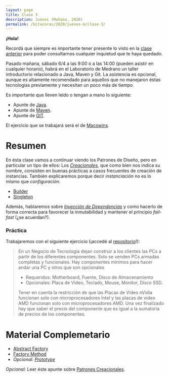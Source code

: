 ```yaml
---
layout: page
title: Clase 3
description: Jueves (Mañana, 2020)
permalink: /bitacoras/2020/jueves-m/clase-3/
---
```


**¡Hola!**

Recordá que siempre es importante tener presente lo visto en la [clase anterior]({{site.baseurl}}/bitacora/jueves-m/clase-2) para poder consultarnos cualquier inquietud que te haya quedado.

Pasado mañana, sábado 6/4 a las 9:00 o a las 14:00 (pueden asistir en cualquier horario), habrá en el Laboratorio de Medrano un taller introductorio relacionado a Java, Maven y Git. La asistencia es opcional, aunque es altamente recomendado para aquellos que no manejaron éstas tecnologías previamente y necesitan un poco más de tiempo.

Es importante que lleven leído o tengan a mano lo siguiente:
- Apunte de [Java](https://goo.gl/ioY8cc).
- Apunte de [Maven](https://goo.gl/FAFyRe).
- Apunte de [GIT](https://goo.gl/cwjcYB).

El ejercicio que se trabajará será el de [Macowins](https://goo.gl/tSWzi4).

# Resumen

En ésta clase vamos a continuar viendo los Patrones de Diseño, pero en particular un tipo de ellos: Los [_Creacionales_](https://docs.google.com/document/d/193WbUewu9RvK8Nv9orpxSoXeVA3R5Az1uYHhg8NRMtQ/edit#heading=h.6ya5si9ipi77), que como bien nos indica su nombre, consisten en buenas prácticas a casos frecuentes de creación de instancias.
También explicaremos porque decir _instanciación_ no es lo mismo que _configuración_.
  - [Builder](https://sourcemaking.com/design_patterns/builder)
  - [Singleton](https://sourcemaking.com/design_patterns/singleton)

Además, hablaremos sobre [_Inyección de Dependencias_](https://docs.google.com/document/d/1GsW-hVF0XR76KunDILqkltyE1KIBvj3ldCCkyStjne0/edit#heading=h.niaj9skgl3x9) y como hacerlo de forma correcta para favorecer la inmutabilidad y mantener el principio _fail-fast_ (¿se acuerdan?).

### Práctica

Trabajaremos con el siguiente ejercicio (¡accedé al [repositorio](https://github.com/dds-utn/computers)!):

> En un Negocio de Tecnología dejan construir a los clientes las PCs a partir de los diferentes componentes. Solo se venden PCs armadas completas y funcionales.
> Hay componentes mínimos para hacer andar una PC y otros que son opcionales
> - Requeridos: Motherboard, Fuente, Disco de Almacenamiento
> - Opcionales: Placa de Video, Teclado, Mouse, Monitor, Disco SSD.
>
> Tener en cuenta la restricción de que las Placas de Video nVidia funcionan solo con microprocesadores Intel y las placas de video AMD funcionan solo con microprocesadores AMD.
> Una vez finalizado hay que saber el precio del componente que es igual a la sumatoria de precios de los componentes.

# Material Complemetario

- [Abstract Factory](https://sourcemaking.com/design_patterns/abstract_factory)
- [Factory Method](https://sourcemaking.com/design_patterns/factory_method)
- _Opcional: [Prototype](https://sourcemaking.com/design_patterns/prototype)_
  
_Opcional:_ Leer éste apunte sobre [Patrones Creacionales](https://docs.google.com/viewer?a=v&pid=sites&srcid=ZGVmYXVsdGRvbWFpbnx1dG5kZXNpZ258Z3g6MjFiNjAzMmU4NGFkM2I4).

